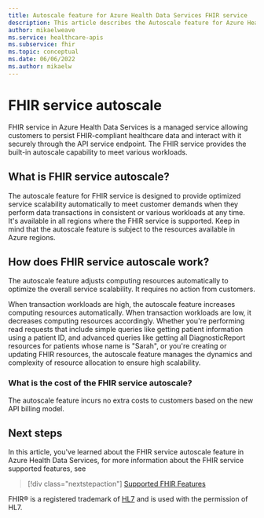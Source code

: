 ```yaml
---
title: Autoscale feature for Azure Health Data Services FHIR service
description: This article describes the Autoscale feature for Azure Health Data Services FHIR service.
author: mikaelweave
ms.service: healthcare-apis
ms.subservice: fhir
ms.topic: conceptual
ms.date: 06/06/2022
ms.author: mikaelw
---
```


# FHIR service autoscale

FHIR service in Azure Health Data Services is a managed service allowing customers to persist FHIR-compliant healthcare data and interact with it securely through the API service endpoint. The FHIR service provides the built-in autoscale capability to meet various workloads.  

## What is FHIR service autoscale?   

The autoscale feature for FHIR service is designed to provide optimized service scalability automatically to meet customer demands when they perform data transactions in consistent or various workloads at any time. It's available in all regions where the FHIR service is supported. Keep in mind that the autoscale feature is subject to the resources available in Azure regions.   

## How does FHIR service autoscale work?  

The autoscale feature adjusts computing resources automatically to optimize the overall service scalability. It requires no action from customers. 

When transaction workloads are high, the autoscale feature increases computing resources automatically. When transaction workloads are low, it decreases computing resources accordingly. Whether you're performing read requests that include simple queries like getting patient information using a patient ID, and advanced queries like getting all DiagnosticReport resources for patients whose name is "Sarah", or you're creating or updating FHIR resources, the autoscale feature manages the dynamics and complexity of resource allocation to ensure high scalability.

### What is the cost of the FHIR service autoscale?  

The autoscale feature incurs no extra costs to customers based on the new API billing model.

## Next steps

In this article, you've learned about the FHIR service autoscale feature in Azure Health Data Services, for more information about the FHIR service supported features, see

>[!div class="nextstepaction"]
>[Supported FHIR Features](fhir-features-supported.md)

FHIR&#174; is a registered trademark of [HL7](https://hl7.org/fhir/) and is used with the permission of HL7.
